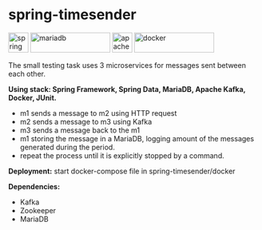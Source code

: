 # spring-timesender
<img src="https://www.vectorlogo.zone/logos/springio/springio-icon.svg" alt="spring" width="40" height="40"/> <img src="https://upload.wikimedia.org/wikipedia/commons/6/68/Mariadb-seal-browntext.svg" alt="mariadb" width="160" height="40"/> <img src="https://upload.wikimedia.org/wikipedia/commons/0/05/Apache_kafka.svg" alt="apache kafka" width="40" height="40"/>
<img src="https://upload.wikimedia.org/wikipedia/commons/4/4e/Docker_%28container_engine%29_logo.svg" alt="docker" width="160" height="40"/>


The small testing task uses 3 microservices for messages sent between each other.

<b>Using stack: Spring Framework, Spring Data, MariaDB, Apache Kafka, Docker, JUnit. </b>

- m1 sends a message to m2 using HTTP request
- m2 sends a message to m3 using Kafka
- m3 sends a message back to the m1
- m1 storing the message in a MariaDB, logging amount of the messages generated during the period.
- repeat the process until it is explicitly stopped by a command.

<b>Deployment:</b> start docker-compose file in spring-timesender/docker

<b>Dependencies:</b>
- Kafka
- Zookeeper
- MariaDB
